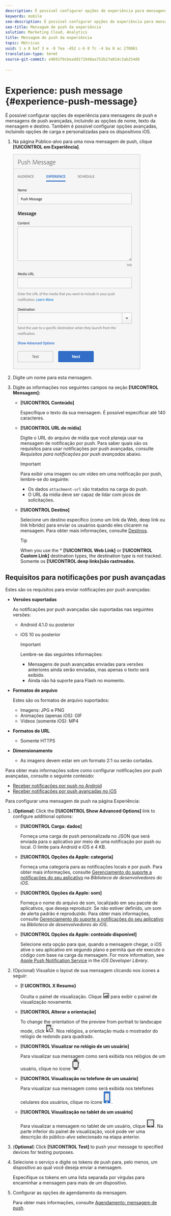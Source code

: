```yaml
---
description: É possível configurar opções de experiência para mensagens de push e mensagens de push avançadas, incluindo as opções de nome, texto da mensagem e destino. Também é possível configurar opções avançadas, incluindo opções de carga e personalizadas para os dispositivos iOS.
keywords: mobile
seo-description: É possível configurar opções de experiência para mensagens de push e mensagens de push avançadas, incluindo as opções de nome, texto da mensagem e destino. Também é possível configurar opções avançadas, incluindo opções de carga e personalizadas para os dispositivos iOS.
seo-title: Mensagem de push da experiência
solution: Marketing Cloud, Analytics
title: Mensagem de push da experiência
topic: Métricas
uuid: 1 a 8 baf 3 e -9 fea -452 c-b 0 fc -4 ba 8 ac 270861
translation-type: tm+mt
source-git-commit: e9691f9cbeadd171948aa752b27a014c3ab254d6

---
```



# Experience: push message {#experience-push-message}

É possível configurar opções de experiência para mensagens de push e mensagens de push avançadas, incluindo as opções de nome, texto da mensagem e destino. Também é possível configurar opções avançadas, incluindo opções de carga e personalizadas para os dispositivos iOS.

1. Na página Público-alvo para uma nova mensagem de push, clique **[!UICONTROL em Experiência]**.

   ![tela de mensagem de push de experiência](assets/experience-push-message.png)

1. Digite um nome para esta mensagem.
1. Digite as informações nos seguintes campos na seção **[!UICONTROL Mensagem]:**

   * **[!UICONTROL Conteúdo]**

      Especifique o texto da sua mensagem. É possível especificar até 140 caracteres.

   * **[!UICONTROL URL de mídia]**

      Digite o URL do arquivo de mídia que você planeja usar na mensagem de notificação por push. Para saber quais são os requisitos para usar notificações por push avançadas, consulte *Requisitos para notificações por push avançadas* abaixo.

      >[!IMPORTANT]
      >
      >Para exibir uma imagem ou um vídeo em uma notificação por push, lembre-se do seguinte:
      > * Os dados `attachment-url` são tratados na carga do push.
      > * O URL da mídia deve ser capaz de lidar com picos de solicitações.


   * **[!UICONTROL Destino]**

      Selecione um destino específico (como um link da Web, deep link ou link híbrido) para enviar os usuários quando eles clicarem na mensagem. Para obter mais informações, consulte [Destinos](/help/using/acquisition-main/c-create-destinations.md).

      >[!TIP]
      >
      >When you use the * **[!UICONTROL Web Link]** or **[!UICONTROL Custom Link]** destination types, the destination type is not tracked. Somente os **[!UICONTROL deep links]são rastreados.**

## Requisitos para notificações por push avançadas

Estes são os requisitos para enviar notificações por push avançadas:

* **Versões suportadas**

   As notificações por push avançadas são suportadas nas seguintes versões:
   * Android 4.1.0 ou posterior
   * iOS 10 ou posterior

      >[!IMPORTANT]
      >
      >Lembre-se das seguintes informações:
      >* Mensagens de push avançadas enviadas para versões anteriores ainda serão enviadas, mas apenas o texto será exibido.
      >* Ainda não há suporte para Flash no momento.


* **Formatos de arquivo**

   Estes são os formatos de arquivo suportados:
   * Imagens: JPG e PNG
   * Animações (apenas iOS): GIF
   * Vídeos (somente iOS): MP4

* **Formatos de URL**
   * Somente HTTPS

* **Dimensionamento**
   * As imagens devem estar em um formato 2:1 ou serão cortadas.

Para obter mais informações sobre como configurar notificações por push avançadas, consulte o seguinte conteúdo:

* [Receber notificações por push no Android](/help/android/messaging-main/push-messaging/c-set-up-rich-push-notif-android.md)
* [Receber notificações por push avançadas no iOS](/help/ios/messaging-main/push-messaging/c-set-up-rich-push-notif-ios.md)

Para configurar uma mensagem de push na página Experiência:

1. (**Optional**) Click the **[!UICONTROL Show Advanced Options]** link to configure additional options:

   * **[!UICONTROL Carga: dados]**

      Forneça uma carga de push personalizada no JSON que será enviada para o aplicativo por meio de uma notificação por push ou local. O limite para Android e iOS é 4 KB.

   * **[!UICONTROL Opções da Apple: categoria]**

      Forneça uma categoria para as notificações locais e por push. Para obter mais informações, consulte [Gerenciamento do suporte a notificações do seu aplicativo](https://developer.apple.com/library/content/documentation/NetworkingInternet/Conceptual/RemoteNotificationsPG/SupportingNotificationsinYourApp.html#//apple_ref/doc/uid/TP40008194-CH4-SW9) na *Biblioteca de desenvolvedores do iOS*.

   * **[!UICONTROL Opções da Apple: som]**

      Forneça o nome do arquivo de som, localizado em seu pacote de aplicativos, que deseja reproduzir. Se não estiver definido, um som de alerta padrão é reproduzido. Para obter mais informações, consulte [Gerenciamento do suporte a notificações do seu aplicativo](https://developer.apple.com/library/content/documentation/NetworkingInternet/Conceptual/RemoteNotificationsPG/SupportingNotificationsinYourApp.html#//apple_ref/doc/uid/TP40008194-CH4-SW10) na *Biblioteca de desenvolvedores do iOS*.

   * **[!UICONTROL Opções da Apple: conteúdo disponível]**

      Selecione esta opção para que, quando a mensagem chegar, o iOS ative o seu aplicativo em segundo plano e permita que ele execute o código com base na carga da mensagem. For more information, see [Apple Push Notification Service](https://developer.apple.com/library/content/documentation/NetworkingInternet/Conceptual/RemoteNotificationsPG/APNSOverview.html#//apple_ref/doc/uid/TP40008194-CH8-SW1) in the *iOS Developer Library*.

1. (Opcional) Visualize o layout de sua mensagem clicando nos ícones a seguir:

   * **[! UICONTROL X Resumo}**

      Oculta o painel de visualização. Clique ![em visualização](assets/icon_preview.png) para exibir o painel de visualização novamente.

   * **[!UICONTROL Alterar a orientação]**

      To change the orientation of the preview from portrait to landscape mode, click ![orientation](assets/icon_orientation.png). Nos relógios, a orientação muda o mostrador do relógio de redondo para quadrado.

   * **[!UICONTROL Visualizar no relógio de um usuário]**

      Para visualizar sua mensagem como será exibida nos relógios de um usuário, clique no ícone ![de assistir](assets/icon_watch.png).

   * **[!UICONTROL Visualização no telefone de um usuário]**

      Para visualizar sua mensagem como será exibida nos telefones celulares dos usuários, clique no ícone ![de telefone](assets/icon_phone.png).

   * **[!UICONTROL Visualização no tablet de um usuário]**

      Para visualizar a mensagem no tablet de um usuário, clique ![em ícone de tablet](assets/icon_tablet.png).
   Na parte inferior do painel de visualização, você pode ver uma descrição do público-alvo selecionado na etapa anterior.

1. (**Optional**) Click **[!UICONTROL Test]** to push your message to specified devices for testing purposes.
1. Selecione o serviço e digite os tokens de push para, pelo menos, um dispositivo ao qual você deseja enviar a mensagem.

   Especifique os tokens em uma lista separada por vírgulas para encaminhar a mensagem para mais de um dispositivo.

1. Configurar as opções de agendamento da mensagem.

   Para obter mais informações, consulte [Agendamento: mensagem de push](/help/using/in-app-messaging/t-create-push-message/c-schedule-push-message.md).
